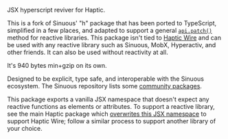 JSX hyperscript reviver for Haptic.

This is a fork of Sinuous' "h" package that has been ported to TypeScript,
simplified in a few places, and adapted to support a general [`api.patch()`][1]
method for reactive libraries. This package isn't tied to [Haptic Wire][2] and
can be used with any reactive library such as Sinuous, MobX, Hyperactiv, and
other friends. It can also be used without reactivity at all.

It's 940 bytes min+gzip on its own.

Designed to be explicit, type safe, and interoperable with the Sinuous
ecosystem. The Sinuous repository lists some [community packages][3].

This package exports a vanilla JSX namespace that doesn't expect any reactive
functions as elements or attributes. To support a reactive library, see the main
Haptic package which [overwrites this JSX namespace][4] to support Haptic Wire;
follow a similar process to support another library of your choice.

[1]: https://github.com/heyheyhello/haptic/blob/haptic-w/src/index.ts#L26
[2]: https://github.com/heyheyhello/haptic/tree/haptic-w/src/wire
[3]: https://github.com/luwes/sinuous#community
[4]: https://github.com/heyheyhello/haptic/blob/haptic-w/src/index.ts#L42
